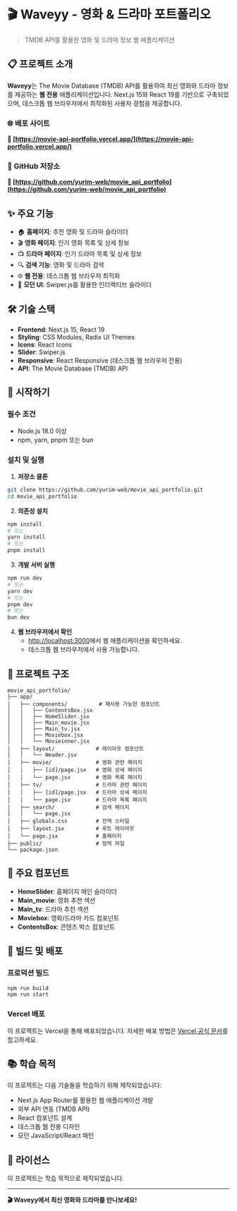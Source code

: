 # 🎬 Waveyy - 영화 & 드라마 포트폴리오

> TMDB API를 활용한 영화 및 드라마 정보 웹 애플리케이션

## 📋 프로젝트 소개

**Waveyy**는 The Movie Database (TMDB) API를 활용하여 최신 영화와 드라마 정보를 제공하는 **웹 전용** 애플리케이션입니다. Next.js 15와 React 19를 기반으로 구축되었으며, 데스크톱 웹 브라우저에서 최적화된 사용자 경험을 제공합니다.

### 🌐 배포 사이트
**🔗 [https://movie-api-portfolio.vercel.app/](https://movie-api-portfolio.vercel.app/)**

### 📂 GitHub 저장소
**🔗 [https://github.com/yurim-web/movie_api_portfolio](https://github.com/yurim-web/movie_api_portfolio)**

## ✨ 주요 기능

- 🏠 **홈페이지**: 추천 영화 및 드라마 슬라이더
- 🎬 **영화 페이지**: 인기 영화 목록 및 상세 정보
- 📺 **드라마 페이지**: 인기 드라마 목록 및 상세 정보
- 🔍 **검색 기능**: 영화 및 드라마 검색
- 🌐 **웹 전용**: 데스크톱 웹 브라우저 최적화
- 🎨 **모던 UI**: Swiper.js를 활용한 인터랙티브 슬라이더

## 🛠️ 기술 스택

- **Frontend**: Next.js 15, React 19
- **Styling**: CSS Modules, Radix UI Themes
- **Icons**: React Icons
- **Slider**: Swiper.js
- **Responsive**: React Responsive (데스크톱 웹 브라우저 전용)
- **API**: The Movie Database (TMDB) API

## 🚀 시작하기

### 필수 조건
- Node.js 18.0 이상
- npm, yarn, pnpm 또는 bun

### 설치 및 실행

1. **저장소 클론**
```bash
git clone https://github.com/yurim-web/movie_api_portfolio.git
cd movie_api_portfolio
```

2. **의존성 설치**
```bash
npm install
# 또는
yarn install
# 또는
pnpm install
```

3. **개발 서버 실행**
```bash
npm run dev
# 또는
yarn dev
# 또는
pnpm dev
# 또는
bun dev
```

4. **웹 브라우저에서 확인**
   - [http://localhost:3000](http://localhost:3000)에서 웹 애플리케이션을 확인하세요.
   - 데스크톱 웹 브라우저에서 사용 가능합니다.

## 📁 프로젝트 구조

```
movie_api_portfolio/
├── app/
│   ├── components/          # 재사용 가능한 컴포넌트
│   │   ├── ContentsBox.jsx
│   │   ├── HomeSlider.jsx
│   │   ├── Main_movie.jsx
│   │   ├── Main_tv.jsx
│   │   ├── Moviebox.jsx
│   │   └── Movieinner.jsx
│   ├── layout/             # 레이아웃 컴포넌트
│   │   └── Header.jsx
│   ├── movie/              # 영화 관련 페이지
│   │   ├── [id]/page.jsx   # 영화 상세 페이지
│   │   └── page.jsx        # 영화 목록 페이지
│   ├── tv/                 # 드라마 관련 페이지
│   │   ├── [id]/page.jsx   # 드라마 상세 페이지
│   │   └── page.jsx        # 드라마 목록 페이지
│   ├── search/             # 검색 페이지
│   │   └── page.jsx
│   ├── globals.css         # 전역 스타일
│   ├── layout.jsx          # 루트 레이아웃
│   └── page.jsx            # 홈페이지
├── public/                 # 정적 파일
└── package.json
```

## 🎯 주요 컴포넌트

- **HomeSlider**: 홈페이지 메인 슬라이더
- **Main_movie**: 영화 추천 섹션
- **Main_tv**: 드라마 추천 섹션
- **Moviebox**: 영화/드라마 카드 컴포넌트
- **ContentsBox**: 콘텐츠 박스 컴포넌트

## 🔧 빌드 및 배포

### 프로덕션 빌드
```bash
npm run build
npm run start
```

### Vercel 배포
이 프로젝트는 Vercel을 통해 배포되었습니다. 자세한 배포 방법은 [Vercel 공식 문서](https://vercel.com/docs)를 참고하세요.

## 📚 학습 목적

이 프로젝트는 다음 기술들을 학습하기 위해 제작되었습니다:
- Next.js App Router를 활용한 웹 애플리케이션 개발
- 외부 API 연동 (TMDB API)
- React 컴포넌트 설계
- 데스크톱 웹 전용 디자인
- 모던 JavaScript/React 패턴

## 📄 라이선스

이 프로젝트는 학습 목적으로 제작되었습니다.

---

**🎬 Waveyy에서 최신 영화와 드라마를 만나보세요!**

